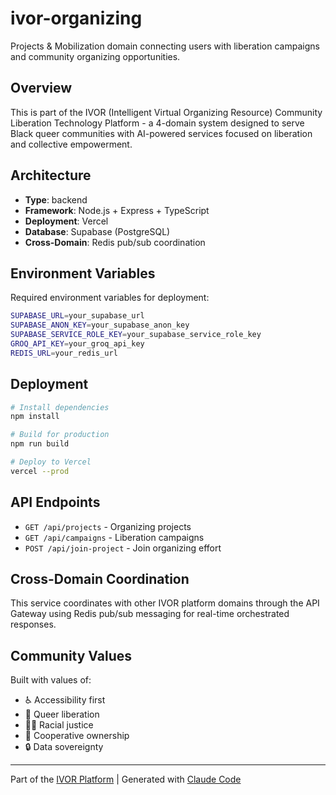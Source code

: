 # ivor-organizing

Projects & Mobilization domain connecting users with liberation campaigns and community organizing opportunities.

## Overview

This is part of the IVOR (Intelligent Virtual Organizing Resource) Community Liberation Technology Platform - a 4-domain system designed to serve Black queer communities with AI-powered services focused on liberation and collective empowerment.

## Architecture

- **Type**: backend
- **Framework**: Node.js + Express + TypeScript
- **Deployment**: Vercel
- **Database**: Supabase (PostgreSQL)
- **Cross-Domain**: Redis pub/sub coordination

## Environment Variables

Required environment variables for deployment:

```bash
SUPABASE_URL=your_supabase_url
SUPABASE_ANON_KEY=your_supabase_anon_key
SUPABASE_SERVICE_ROLE_KEY=your_supabase_service_role_key
GROQ_API_KEY=your_groq_api_key
REDIS_URL=your_redis_url
```

## Deployment

```bash
# Install dependencies
npm install

# Build for production
npm run build

# Deploy to Vercel
vercel --prod
```

## API Endpoints

- `GET /api/projects` - Organizing projects
- `GET /api/campaigns` - Liberation campaigns  
- `POST /api/join-project` - Join organizing effort

## Cross-Domain Coordination

This service coordinates with other IVOR platform domains through the API Gateway using Redis pub/sub messaging for real-time orchestrated responses.

## Community Values

Built with values of:
- ♿ Accessibility first
- 🌈 Queer liberation
- ✊🏿 Racial justice  
- 🤝 Cooperative ownership
- 🔒 Data sovereignty

---

Part of the [IVOR Platform](https://github.com/BLKOUTUK/ivorsolo) | Generated with [Claude Code](https://claude.ai/code)
